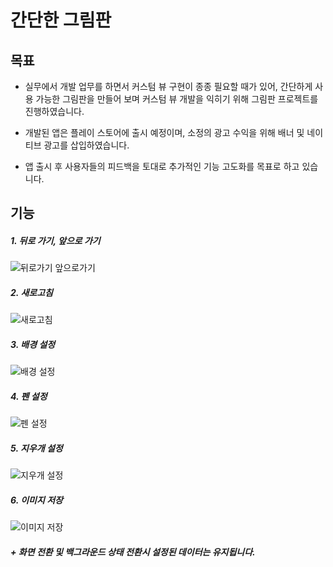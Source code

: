 # 간단한 그림판


## 목표

- 실무에서 개발 업무를 하면서 커스텀 뷰 구현이 종종 필요할 때가 있어, 간단하게 사용 가능한 그림판을 만들어 보며 커스텀 뷰 개발을 익히기 위해 그림판 프로젝트를 진행하였습니다.

- 개발된 앱은 플레이 스토어에 출시 예정이며, 소정의 광고 수익을 위해 배너 및 네이티브 광고를 삽입하였습니다.

- 앱 출시 후 사용자들의 피드백을 토대로 추가적인 기능 고도화를 목표로 하고 있습니다.



## 기능

##### 1. 뒤로 가기, 앞으로 가기

![뒤로가기 앞으로가기](https://user-images.githubusercontent.com/48594786/179795795-81423cf2-5601-473b-bd88-9231a326ee4c.gif)

##### 2. 새로고침

![새로고침](https://user-images.githubusercontent.com/48594786/179799873-c7405f9a-0276-49af-8853-86a591c22ba6.gif)

##### 3. 배경 설정

![배경 설정](https://user-images.githubusercontent.com/48594786/179799854-88fbf837-de9d-4745-a161-f5fcf5503762.gif)

##### 4. 펜 설정

![펜 설정](https://user-images.githubusercontent.com/48594786/179799902-d2a7dbe2-5c48-4007-a20d-c9610dbf915d.gif)

##### 5. 지우개 설정

![지우개 설정](https://user-images.githubusercontent.com/48594786/179799893-a16fd940-dc4e-4683-bd6d-dfdc654424a2.gif)

##### 6. 이미지 저장

![이미지 저장](https://user-images.githubusercontent.com/48594786/179799886-5d853c51-6d22-4d5c-aec1-327535c1bfd6.gif)

##### + 화면 전환 및 백그라운드 상태 전환시 설정된 데이터는 유지됩니다.